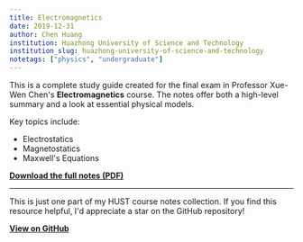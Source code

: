 ```yaml
---
title: Electromagnetics
date: 2019-12-31
author: Chen Huang
institution: Huazhong University of Science and Technology
institution_slug: huazhong-university-of-science-and-technology
notetags: ["physics", "undergraduate"]
---
```


This is a complete study guide created for the final exam in Professor Xue-Wen Chen's **Electromagnetics** course. The notes offer both a high-level summary and a look at essential physical models.

Key topics include:

- Electrostatics
- Magnetostatics
- Maxwell's Equations

[**Download the full notes (PDF)**](/notes/electromagnetics/pdf/review-electromagnetics.pdf)

---

This is just one part of my HUST course notes collection. If you find this resource helpful, I'd appreciate a star on the GitHub repository!

[**View on GitHub**](https://github.com/chenx820/HUST-course-notes)

